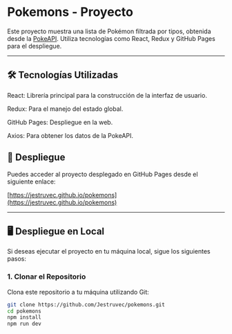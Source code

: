 # Pokemons - Proyecto

Este proyecto muestra una lista de Pokémon filtrada por tipos, obtenida desde la [PokeAPI](https://pokeapi.co/). Utiliza tecnologías como React, Redux y GitHub Pages para el despliegue.

---

## 🛠️ Tecnologías Utilizadas

React: Librería principal para la construcción de la interfaz de usuario.

Redux: Para el manejo del estado global.

GitHub Pages: Despliegue en la web.

Axios: Para obtener los datos de la PokeAPI.

## 🚀 Despliegue

Puedes acceder al proyecto desplegado en GitHub Pages desde el siguiente enlace:

[https://jestruvec.github.io/pokemons](https://jestruvec.github.io/pokemons)

---

## 🖥️ Despliegue en Local

Si deseas ejecutar el proyecto en tu máquina local, sigue los siguientes pasos:

### 1. Clonar el Repositorio

Clona este repositorio a tu máquina utilizando Git:

```bash
git clone https://github.com/Jestruvec/pokemons.git
cd pokemons
npm install
npm run dev

```
